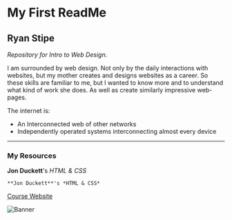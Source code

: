 # My First ReadMe
## Ryan Stipe
*Repository for Intro to Web Design.*

I am surrounded by web design. Not only by the daily interactions with websites, but my mother creates and designs websites as a career. So these skills are familiar to me, but I wanted to know more and to understand what kind of work she does. As well as create similarly impressive web-pages.

The internet is:  
- An Interconnected web of other networks
- Independently operated systems interconnecting almost every device  

 *****

### My Resources
 **Jon Duckett**'s *HTML & CSS*

    **Jon Duckett**'s *HTML & CSS*

[Course Website](https://media-ed-online.github.io/intro-web-dev/)

![Banner](http://bit.ly/2DIVG46)
